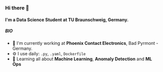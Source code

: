 ### Hi there 👋

#### I'm a Data Science Student at TU Braunschweig, Germany.

##### BIO

- 🏢 I'm currently working at **Phoenix Contact Electronics**, Bad Pyrmont - Germany.
- ⚙️ I use daily: `.py`, `.yaml`, `Dockerfile`
- 🌱 Learning all about **Machine Learning**, **Anomaly Detection** and **ML Ops**
